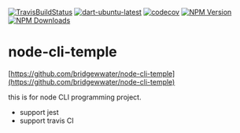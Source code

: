 [![TravisBuildStatus](https://api.travis-ci.org/bridgewwater/node-cli-temple.svg?branch=main)](https://travis-ci.org/bridgewwater/node-cli-temple)
[![dart-ubuntu-latest](https://github.com/bridgewwater/node-cli-temple/workflows/Node-CI/badge.svg?branch=main)](https://github.com/bridgewwater/node-cli-temple/actions?query=workflow%3ANode-CI)
[![codecov](https://codecov.io/gh/bridgewwater/node-cli-temple/branch/master/graph/badge.svg)](https://codecov.io/gh/bridgewwater/node-cli-temple)
[![NPM Version](http://img.shields.io/npm/v/node-cli-temple.svg?style=flat)](https://www.npmjs.org/package/node-cli-temple)
[![NPM Downloads](https://img.shields.io/npm/dm/node-cli-temple.svg?style=flat)](https://npmcharts.com/compare/node-cli-temple?minimal=true)


# node-cli-temple

[https://github.com/bridgewwater/node-cli-temple](https://github.com/bridgewwater/node-cli-temple)

this is for node CLI programming project.

- support jest
- support travis CI